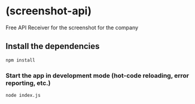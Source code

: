 # (screenshot-api)

Free API Receiver for the screenshot for the company

## Install the dependencies
```bash
npm install
```

### Start the app in development mode (hot-code reloading, error reporting, etc.)
```bash
node index.js
```
